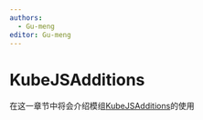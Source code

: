 ```yaml
---
authors:
  - Gu-meng
editor: Gu-meng
---
```

# KubeJSAdditions
在这一章节中将会介绍模组[KubeJSAdditions](https://www.mcmod.cn/class/11814.html)的使用

